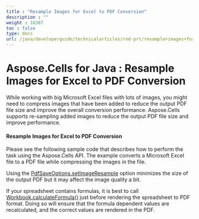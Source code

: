 ```yaml
---
title : "Resample Images for Excel to PDF Conversion" 
description : "" 
weight : 16387 
toc : false
type: docs
url: /java/developerguide/technicalarticles/rnd-prt/resample+images+for+excel+to+pdf+conversion/
---
```


# Aspose.Cells for Java : Resample Images for Excel to PDF Conversion


While working with big Microsoft Excel files with lots of images, you might need to compress images that have been added to reduce the output PDF file size and improve the overall conversion performance. Aspose.Cells supports re-sampling added images to reduce the output PDF file size and improve performance.

#### Resample Images for Excel to PDF Conversion

Please see the following sample code that describes how to perform the task using the Aspose.Cells API. The example converts a Microsoft Excel file to a PDF file while compressing the images in the file.


Using the [PdfSaveOptions.setImageResample](https://apireference.aspose.com/java/cells/com.aspose.cells/pdfsaveoptions#setImageResample(int,%20int)) option minimizes the size of the output PDF but it may affect the image quality a bit.

If your spreadsheet contains formulas, it is best to call [Workbook.calculateFormula()](https://apireference.aspose.com/java/cells/com.aspose.cells/workbook#calculateFormula()) just before rendering the spreadsheet to PDF format. Doing so will ensure that the formula dependent values are recalculated, and the correct values are rendered in the PDF.

